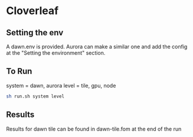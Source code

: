 # Cloverleaf

## Setting the env
A dawn.env is provided. Aurora can make a similar one and add the config at the "Setting the environment" section.

## To Run
system = dawn, aurora
level = tile, gpu, node

```sh
sh run.sh system level
```

## Results
Results for dawn tile can be found in dawn-tile.fom at the end of the run
